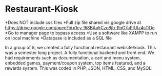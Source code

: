 # Restaurant-Kiosk
*Does NOT include css files
*Full zip file shared vis google drive at https://drive.google.com/open?id=1cy-9iSBAa5Czo8jb-RqG7aPlUtz4sOOe
*Go to manager page to bypass access
*Use a software like XAMPP to run on local machine
*Database is included as a SQL file

In a group of 8, we created a fully functional restaurant website/kiosk.
This was a semester long project. A fully functional backend and front end.
We had requirements such as documentation, a cart and menu system, enbedded games,
payment/coupon system, top items featured, and a rewards system.
This was coded in PHP, JSON, HTML, CSS, and MySQL.
